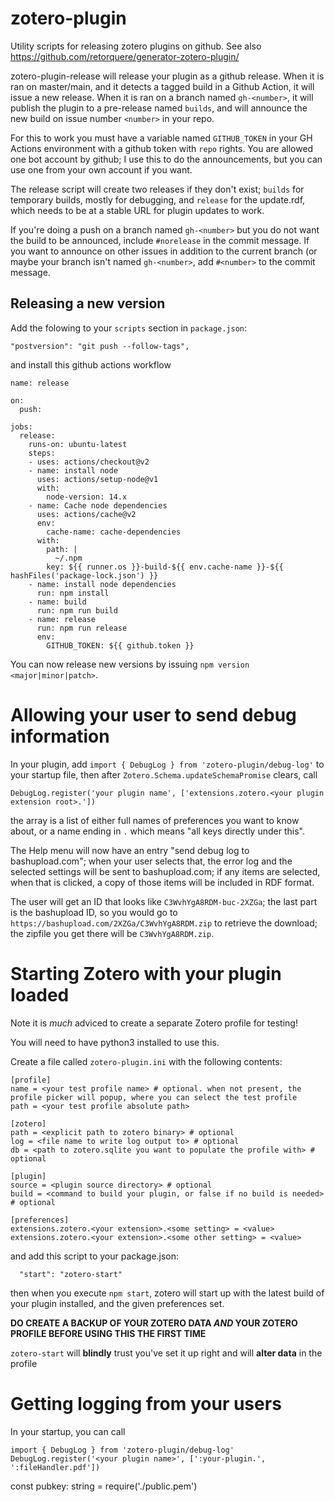 # zotero-plugin

Utility scripts for releasing zotero plugins on github. See also https://github.com/retorquere/generator-zotero-plugin/

zotero-plugin-release will release your plugin as a github release.
When it is ran on master/main, and it detects a tagged build in a Github Action,
it will issue a new release. When it is ran on a branch named
`gh-<number>`, it will publish the plugin to a pre-release named
`builds`, and will announce the new build on issue number `<number>`
in your repo.

For this to work you must have a variable named `GITHUB_TOKEN` in
your GH Actions environment with a github token with `repo` rights. You
are allowed one bot account by github; I use this to do the
announcements, but you can use one from your own account if you
want.

The release script will create two releases if they don't exist;
`builds` for temporary builds, mostly for debugging, and `release`
for the update.rdf, which needs to be at a stable URL for plugin
updates to work.

If you're doing a push on a branch named `gh-<number>` but you do
not want the build to be announced, include `#norelease` in the
commit message. If you want to announce on other issues in addition
to the current branch (or maybe your branch isn't named `gh-<number>`,
add `#<number>` to the commit message.

## Releasing a new version

Add the folowing to your `scripts` section in `package.json`:

```
"postversion": "git push --follow-tags",
```

and install this github actions workflow

```
name: release

on:
  push:

jobs:
  release:
    runs-on: ubuntu-latest
    steps:
    - uses: actions/checkout@v2
    - name: install node
      uses: actions/setup-node@v1
      with:
        node-version: 14.x
    - name: Cache node dependencies
      uses: actions/cache@v2
      env:
        cache-name: cache-dependencies
      with:
        path: |
          ~/.npm
        key: ${{ runner.os }}-build-${{ env.cache-name }}-${{ hashFiles('package-lock.json') }}
    - name: install node dependencies
      run: npm install
    - name: build
      run: npm run build
    - name: release
      run: npm run release
      env:
        GITHUB_TOKEN: ${{ github.token }}
```

You can now release new versions by issuing `npm version <major|minor|patch>`.

# Allowing your user to send debug information

In your plugin, add `import { DebugLog } from 'zotero-plugin/debug-log'` to your startup file, then
after `Zotero.Schema.updateSchemaPromise` clears, call

```
DebugLog.register('your plugin name', ['extensions.zotero.<your plugin extension root>.'])
```

the array is a list of either full names of preferences you want to know about, or a name ending in `.` which means "all keys directly under this".

The Help menu will now have an entry "send debug log to bashupload.com"; when your user selects that, the error log and the selected settings will be sent to bashupload.com; if any items are selected, when that is clicked, a copy of those items will be included in RDF format.

The user will get an ID that looks like `C3WvhYgA8RDM-buc-2XZGa`; the last part is the bashupload ID, so you would go to `https://bashupload.com/2XZGa/C3WvhYgA8RDM.zip` to retrieve the download; the zipfile you get there will be `C3WvhYgA8RDM.zip`.

# Starting Zotero with your plugin loaded

Note it is *much* adviced to create a separate Zotero profile for testing!

You will need to have python3 installed to use this.

Create a file called `zotero-plugin.ini` with the following contents:

```
[profile]
name = <your test profile name> # optional. when not present, the profile picker will popup, where you can select the test profile
path = <your test profile absolute path>

[zotero]
path = <explicit path to zotero binary> # optional
log = <file name to write log output to> # optional
db = <path to zotero.sqlite you want to populate the profile with> # optional

[plugin]
source = <plugin source directory> # optional
build = <command to build your plugin, or false if no build is needed> # optional

[preferences]
extensions.zotero.<your extension>.<some setting> = <value>
extensions.zotero.<your extension>.<some other setting> = <value>
```

and add this script to your package.json:

```
  "start": "zotero-start"
```

then when you execute `npm start`, zotero will start up with the latest build of your plugin installed, and the given preferences set.

**DO CREATE A BACKUP OF YOUR ZOTERO DATA *AND* YOUR ZOTERO PROFILE BEFORE USING THIS THE FIRST TIME**

`zotero-start` will **blindly** trust you've set it up right and will **alter data** in the profile

# Getting logging from your users

In your startup, you can call

```
import { DebugLog } from 'zotero-plugin/debug-log'
DebugLog.register('<your plugin name>', [':your-plugin.', ':fileHandler.pdf'])
```

const pubkey: string = require('./public.pem')
